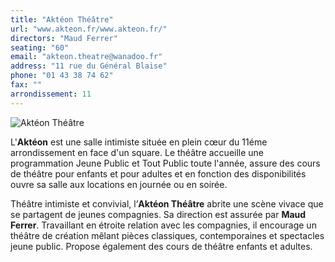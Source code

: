 ```yaml
---
title: "Aktéon Théâtre"
url: "www.akteon.fr/www.akteon.fr/"
directors: "Maud Ferrer"
seating: "60"
email: "akteon.theatre@wanadoo.fr"
address: "11 rue du Général Blaise"
phone: "01 43 38 74 62"
fax: ""
arrondissement: 11
---
```


![Aktéon Théâtre](../images/11eme/akteon-theatre/akteon-theatre-1.jpg)

L'**Aktéon** est une salle intimiste située en plein cœur du 11éme arrondissement en face d'un square. 
Le théâtre accueille une programmation Jeune Public et Tout Public toute l'année, assure des cours de théâtre pour enfants et pour adultes et en fonction des disponibilités ouvre sa salle aux locations en journée ou en soirée.

Théâtre intimiste et convivial, l’**Aktéon Théâtre** abrite une scène vivace que se partagent de jeunes compagnies. Sa direction est assurée par **Maud Ferrer**. Travaillant en étroite relation avec les compagnies, il encourage un théâtre de création mêlant pièces classiques, contemporaines et spectacles jeune public. Propose également des cours de théâtre enfants et adultes. 

